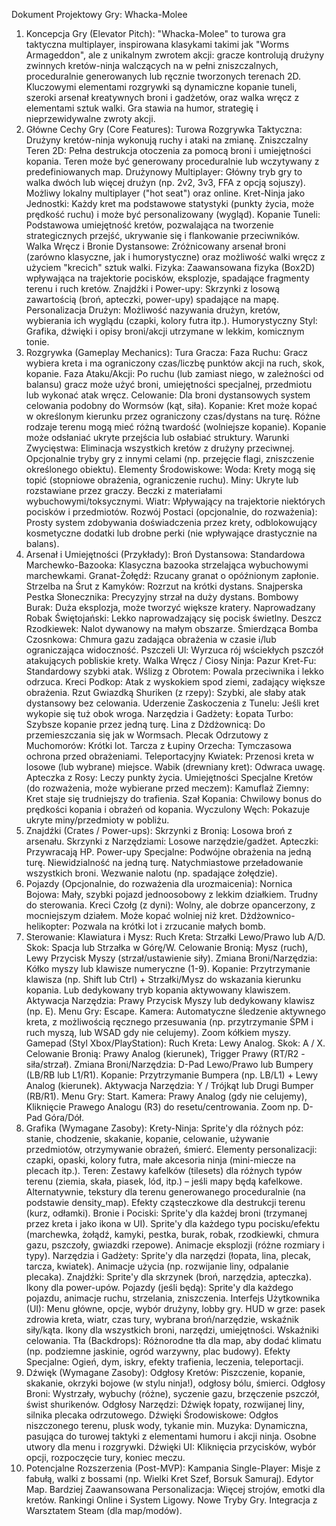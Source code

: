 Dokument Projektowy Gry: Whacka-Molee
1. Koncepcja Gry (Elevator Pitch):
"Whacka-Molee" to turowa gra taktyczna multiplayer, inspirowana klasykami takimi jak "Worms Armageddon", ale z unikalnym zwrotem akcji: gracze kontrolują drużyny zwinnych kretów-ninja walczących na w pełni zniszczalnych, proceduralnie generowanych lub ręcznie tworzonych terenach 2D. Kluczowymi elementami rozgrywki są dynamiczne kopanie tuneli, szeroki arsenał kreatywnych broni i gadżetów, oraz walka wręcz z elementami sztuk walki. Gra stawia na humor, strategię i nieprzewidywalne zwroty akcji.
2. Główne Cechy Gry (Core Features):
Turowa Rozgrywka Taktyczna: Drużyny kretów-ninja wykonują ruchy i ataki na zmianę.
Zniszczalny Teren 2D: Pełna destrukcja otoczenia za pomocą broni i umiejętności kopania. Teren może być generowany proceduralnie lub wczytywany z predefiniowanych map.
Drużynowy Multiplayer: Główny tryb gry to walka dwóch lub więcej drużyn (np. 2v2, 3v3, FFA z opcją sojuszy). Możliwy lokalny multiplayer ("hot seat") oraz online.
Kret-Ninja jako Jednostki: Każdy kret ma podstawowe statystyki (punkty życia, może prędkość ruchu) i może być personalizowany (wygląd).
Kopanie Tuneli: Podstawowa umiejętność kretów, pozwalająca na tworzenie strategicznych przejść, ukrywanie się i flankowanie przeciwników.
Walka Wręcz i Bronie Dystansowe: Zróżnicowany arsenał broni (zarówno klasyczne, jak i humorystyczne) oraz możliwość walki wręcz z użyciem "krecich" sztuk walki.
Fizyka: Zaawansowana fizyka (Box2D) wpływająca na trajektorie pocisków, eksplozje, spadające fragmenty terenu i ruch kretów.
Znajdźki i Power-upy: Skrzynki z losową zawartością (broń, apteczki, power-upy) spadające na mapę.
Personalizacja Drużyn: Możliwość nazywania drużyn, kretów, wybierania ich wyglądu (czapki, kolory futra itp.).
Humorystyczny Styl: Grafika, dźwięki i opisy broni/akcji utrzymane w lekkim, komicznym tonie.
3. Rozgrywka (Gameplay Mechanics):
Tura Gracza:
Faza Ruchu: Gracz wybiera kreta i ma ograniczony czas/liczbę punktów akcji na ruch, skok, kopanie.
Faza Ataku/Akcji: Po ruchu (lub zamiast niego, w zależności od balansu) gracz może użyć broni, umiejętności specjalnej, przedmiotu lub wykonać atak wręcz.
Celowanie: Dla broni dystansowych system celowania podobny do Wormsów (kąt, siła).
Kopanie:
Kret może kopać w określonym kierunku przez ograniczony czas/dystans na turę.
Różne rodzaje terenu mogą mieć różną twardość (wolniejsze kopanie).
Kopanie może odsłaniać ukryte przejścia lub osłabiać struktury.
Warunki Zwycięstwa: Eliminacja wszystkich kretów z drużyny przeciwnej. Opcjonalnie tryby gry z innymi celami (np. przejęcie flagi, zniszczenie określonego obiektu).
Elementy Środowiskowe:
Woda: Krety mogą się topić (stopniowe obrażenia, ograniczenie ruchu).
Miny: Ukryte lub rozstawiane przez graczy.
Beczki z materiałami wybuchowymi/toksycznymi.
Wiatr: Wpływający na trajektorie niektórych pocisków i przedmiotów.
Rozwój Postaci (opcjonalnie, do rozważenia): Prosty system zdobywania doświadczenia przez krety, odblokowujący kosmetyczne dodatki lub drobne perki (nie wpływające drastycznie na balans).
4. Arsenał i Umiejętności (Przykłady):
Broń Dystansowa:
Standardowa Marchewko-Bazooka: Klasyczna bazooka strzelająca wybuchowymi marchewkami.
Granat-Żołędź: Rzucany granat o opóźnionym zapłonie.
Strzelba na Śrut z Kamyków: Rozrzut na krótki dystans.
Snajperska Pestka Słonecznika: Precyzyjny strzał na duży dystans.
Bombowy Burak: Duża eksplozja, może tworzyć większe kratery.
Naprowadzany Robak Świętojański: Lekko naprowadzający się pocisk świetlny.
Deszcz Rzodkiewek: Nalot dywanowy na małym obszarze.
Śmierdząca Bomba Czosnkowa: Chmura gazu zadająca obrażenia w czasie i/lub ograniczająca widoczność.
Pszczeli Ul: Wyrzuca rój wściekłych pszczół atakujących pobliskie krety.
Walka Wręcz / Ciosy Ninja:
Pazur Kret-Fu: Standardowy szybki atak.
Wślizg z Obrotem: Powala przeciwnika i lekko odrzuca.
Kreci Podkop: Atak z wyskokiem spod ziemi, zadający większe obrażenia.
Rzut Gwiazdką Shuriken (z rzepy): Szybki, ale słaby atak dystansowy bez celowania.
Uderzenie Zaskoczenia z Tunelu: Jeśli kret wykopie się tuż obok wroga.
Narzędzia i Gadżety:
Łopata Turbo: Szybsze kopanie przez jedną turę.
Lina z Dżdżownicą: Do przemieszczania się jak w Wormsach.
Plecak Odrzutowy z Muchomorów: Krótki lot.
Tarcza z Łupiny Orzecha: Tymczasowa ochrona przed obrażeniami.
Teleportacyjny Kwiatek: Przenosi kreta w losowe (lub wybrane) miejsce.
Wabik (drewniany kret): Odwraca uwagę.
Apteczka z Rosy: Leczy punkty życia.
Umiejętności Specjalne Kretów (do rozważenia, może wybierane przed meczem):
Kamuflaż Ziemny: Kret staje się trudniejszy do trafienia.
Szał Kopania: Chwilowy bonus do prędkości kopania i obrażeń od kopania.
Wyczulony Węch: Pokazuje ukryte miny/przedmioty w pobliżu.
5. Znajdźki (Crates / Power-ups):
Skrzynki z Bronią: Losowa broń z arsenału.
Skrzynki z Narzędziami: Losowe narzędzie/gadżet.
Apteczki: Przywracają HP.
Power-upy Specjalne:
Podwójne obrażenia na jedną turę.
Niewidzialność na jedną turę.
Natychmiastowe przeładowanie wszystkich broni.
Wezwanie nalotu (np. spadające żołędzie).
6. Pojazdy (Opcjonalnie, do rozważenia dla urozmaicenia):
Nornica Bojowa: Mały, szybki pojazd jednoosobowy z lekkim działkiem. Trudny do sterowania.
Kreci Czołg (z dyni): Wolny, ale dobrze opancerzony, z mocniejszym działem. Może kopać wolniej niż kret.
Dżdżownico-helikopter: Pozwala na krótki lot i zrzucanie małych bomb.
7. Sterowanie:
Klawiatura i Mysz:
Ruch Kreta: Strzałki Lewo/Prawo lub A/D.
Skok: Spacja lub Strzałka w Górę/W.
Celowanie Bronią: Mysz (ruch), Lewy Przycisk Myszy (strzał/ustawienie siły).
Zmiana Broni/Narzędzia: Kółko myszy lub klawisze numeryczne (1-9).
Kopanie:
Przytrzymanie klawisza (np. Shift lub Ctrl) + Strzałki/Mysz do wskazania kierunku kopania.
Lub dedykowany tryb kopania aktywowany klawiszem.
Aktywacja Narzędzia: Prawy Przycisk Myszy lub dedykowany klawisz (np. E).
Menu Gry: Escape.
Kamera: Automatyczne śledzenie aktywnego kreta, z możliwością ręcznego przesuwania (np. przytrzymanie ŚPM i ruch myszą, lub WSAD gdy nie celujemy). Zoom kółkiem myszy.
Gamepad (Styl Xbox/PlayStation):
Ruch Kreta: Lewy Analog.
Skok: A / X.
Celowanie Bronią: Prawy Analog (kierunek), Trigger Prawy (RT/R2 - siła/strzał).
Zmiana Broni/Narzędzia: D-Pad Lewo/Prawo lub Bumpery (LB/RB lub L1/R1).
Kopanie:
Przytrzymanie Bumpera (np. LB/L1) + Lewy Analog (kierunek).
Aktywacja Narzędzia: Y / Trójkąt lub Drugi Bumper (RB/R1).
Menu Gry: Start.
Kamera: Prawy Analog (gdy nie celujemy), Kliknięcie Prawego Analogu (R3) do resetu/centrowania. Zoom np. D-Pad Góra/Dół.
8. Grafika (Wymagane Zasoby):
Krety-Ninja:
Sprite'y dla różnych póz: stanie, chodzenie, skakanie, kopanie, celowanie, używanie przedmiotów, otrzymywanie obrażeń, śmierć.
Elementy personalizacji: czapki, opaski, kolory futra, małe akcesoria ninja (mini-miecze na plecach itp.).
Teren:
Zestawy kafelków (tilesets) dla różnych typów terenu (ziemia, skała, piasek, lód, itp.) – jeśli mapy będą kafelkowe.
Alternatywnie, tekstury dla terenu generowanego proceduralnie (na podstawie density_map).
Efekty cząsteczkowe dla destrukcji terenu (kurz, odłamki).
Bronie i Pociski:
Sprite'y dla każdej broni (trzymanej przez kreta i jako ikona w UI).
Sprite'y dla każdego typu pocisku/efektu (marchewka, żołądź, kamyki, pestka, burak, robak, rzodkiewki, chmura gazu, pszczoły, gwiazdki rzepowe).
Animacje eksplozji (różne rozmiary i typy).
Narzędzia i Gadżety:
Sprite'y dla narzędzi (łopata, lina, plecak, tarcza, kwiatek).
Animacje użycia (np. rozwijanie liny, odpalanie plecaka).
Znajdźki:
Sprite'y dla skrzynek (broń, narzędzia, apteczka).
Ikony dla power-upów.
Pojazdy (jeśli będą):
Sprite'y dla każdego pojazdu, animacje ruchu, strzelania, zniszczenia.
Interfejs Użytkownika (UI):
Menu główne, opcje, wybór drużyny, lobby gry.
HUD w grze: pasek zdrowia kreta, wiatr, czas tury, wybrana broń/narzędzie, wskaźnik siły/kąta.
Ikony dla wszystkich broni, narzędzi, umiejętności.
Wskaźniki celowania.
Tła (Backdrops):
Różnorodne tła dla map, aby dodać klimatu (np. podziemne jaskinie, ogród warzywny, plac budowy).
Efekty Specjalne:
Ogień, dym, iskry, efekty trafienia, leczenia, teleportacji.
9. Dźwięk (Wymagane Zasoby):
Odgłosy Kretów: Piszczenie, kopanie, skakanie, okrzyki bojowe (w stylu ninja!), odgłosy bólu, śmierci.
Odgłosy Broni: Wystrzały, wybuchy (różne), syczenie gazu, brzęczenie pszczół, świst shurikenów.
Odgłosy Narzędzi: Dźwięk łopaty, rozwijanej liny, silnika plecaka odrzutowego.
Dźwięki Środowiskowe: Odgłos niszczonego terenu, plusk wody, tykanie min.
Muzyka: Dynamiczna, pasująca do turowej taktyki z elementami humoru i akcji ninja. Osobne utwory dla menu i rozgrywki.
Dźwięki UI: Kliknięcia przycisków, wybór opcji, rozpoczęcie tury, koniec meczu.
10. Potencjalne Rozszerzenia (Post-MVP):
Kampania Single-Player: Misje z fabułą, walki z bossami (np. Wielki Kret Szef, Borsuk Samuraj).
Edytor Map.
Bardziej Zaawansowana Personalizacja: Więcej strojów, emotki dla kretów.
Rankingi Online i System Ligowy.
Nowe Tryby Gry.
Integracja z Warsztatem Steam (dla map/modów).